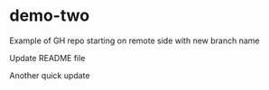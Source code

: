 

# demo-two
Example of GH repo starting on remote side with new branch name

Update README file

Another quick update
